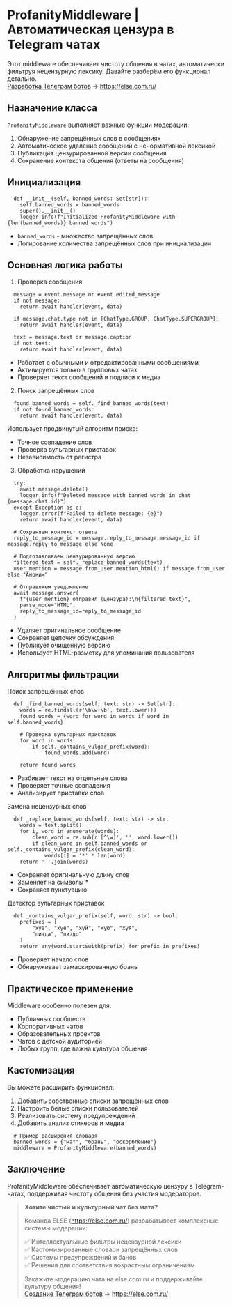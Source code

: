 # ProfanityMiddleware | Автоматическая цензура в Telegram чатах
Этот middleware обеспечивает чистоту общения в чатах, автоматически фильтруя нецензурную лексику. Давайте разберём его функционал детально. <br>
[Разработка Телеграм ботов](https://else.com.ru "Разработка Телеграм ботов") -> https://else.com.ru/

## Назначение класса
`ProfanityMiddleware` выполняет важные функции модерации:

<ol> 
    <li>Обнаружение запрещённых слов в сообщениях</li> 
    <li>Автоматическое удаление сообщений с ненормативной лексикой</li> 
    <li>Публикация цензурированной версии сообщения</li> 
    <li>Сохранение контекста общения (ответы на сообщения)</li> 
</ol>
    
## Инициализация
```
  def __init__(self, banned_words: Set[str]):
    self.banned_words = banned_words
    super().__init__()
    logger.info(f"Initialized ProfanityMiddleware with {len(banned_words)} banned words")
```

+ `banned_words` - множество запрещённых слов</li>
+ Логирование количества запрещённых слов при инициализации</li>

## Основная логика работы
1. Проверка сообщения
```
  message = event.message or event.edited_message
  if not message:
    return await handler(event, data)

  if message.chat.type not in [ChatType.GROUP, ChatType.SUPERGROUP]:
    return await handler(event, data)

  text = message.text or message.caption
  if not text:
    return await handler(event, data)
```
+ Работает с обычными и отредактированными сообщениями
+ Активируется только в групповых чатах
+ Проверяет текст сообщений и подписи к медиа

2. Поиск запрещённых слов
```
  found_banned_words = self._find_banned_words(text)
  if not found_banned_words:
    return await handler(event, data)
```
Использует продвинутый алгоритм поиска:

+ Точное совпадение слов
+ Проверка вульгарных приставок
+ Независимость от регистра

3. Обработка нарушений
```
  try:
    await message.delete()
    logger.info(f"Deleted message with banned words in chat {message.chat.id}")
  except Exception as e:
    logger.error(f"Failed to delete message: {e}")
    return await handler(event, data)

  # Сохраняем контекст ответа
  reply_to_message_id = message.reply_to_message.message_id if message.reply_to_message else None

  # Подготавливаем цензурированную версию
  filtered_text = self._replace_banned_words(text)
  user_mention = message.from_user.mention_html() if message.from_user else "Аноним"

  # Отправляем уведомление
  await message.answer(
    f"{user_mention} отправил (цензура):\n{filtered_text}",
    parse_mode="HTML",
    reply_to_message_id=reply_to_message_id
  )
```
+ Удаляет оригинальное сообщение
+ Сохраняет цепочку обсуждения
+ Публикует очищенную версию
+ Использует HTML-разметку для упоминания пользователя

## Алгоритмы фильтрации
Поиск запрещённых слов
```
  def _find_banned_words(self, text: str) -> Set[str]:
    words = re.findall(r'\b\w+\b', text.lower())
    found_words = {word for word in words if word in self.banned_words}

    # Проверка вульгарных приставок
    for word in words:
        if self._contains_vulgar_prefix(word):
            found_words.add(word)

    return found_words
```
+ Разбивает текст на отдельные слова
+ Проверяет точные совпадения
+ Анализирует приставки слов

Замена нецензурных слов
```
  def _replace_banned_words(self, text: str) -> str:
    words = text.split()
    for i, word in enumerate(words):
        clean_word = re.sub(r'[^\w]', '', word.lower())
        if clean_word in self.banned_words or self._contains_vulgar_prefix(clean_word):
            words[i] = '*' * len(word)
    return ' '.join(words)
```
+ Сохраняет оригинальную длину слов
+ Заменяет на символы *
+ Сохраняет пунктуацию

Детектор вульгарных приставок
```
  def _contains_vulgar_prefix(self, word: str) -> bool:
    prefixes = [
        "хуе", "хуё", "хуй", "хую", "хуя",
        "пизда", "пиздо"
    ]
    return any(word.startswith(prefix) for prefix in prefixes)
```
+ Проверяет начало слов
+ Обнаруживает замаскированную брань

## Практическое применение
Middleware особенно полезен для:

+ Публичных сообществ
+ Корпоративных чатов
+ Образовательных проектов
+ Чатов с детской аудиторией
+ Любых групп, где важна культура общения

## Кастомизация
Вы можете расширить функционал:

<ol>
    <li>Добавить собственные списки запрещённых слов</li>
    <li>Настроить белые списки пользователей</li>
    <li>Реализовать систему предупреждений</li>
    <li>Добавить анализ стикеров и медиа</li>
</ol>

```
  # Пример расширения словаря
  banned_words = {"мат", "брань", "оскорбление"}
  middleware = ProfanityMiddleware(banned_words)
```

## Заключение
ProfanityMiddleware обеспечивает автоматическую цензуру в Telegram-чатах, поддерживая чистоту общения без участия модераторов.
<br>
<blockquote>
<b>Хотите чистый и культурный чат без мата?</b>

Команда ELSE (https://else.com.ru/) разрабатывает комплексные системы модерации:<br>

✅ Интеллектуальные фильтры нецензурной лексики<br>
✅ Кастомизированные словари запрещённых слов<br>
✅ Системы предупреждений и банов<br>
✅ Решения для соответствия возрастным ограничениям<br>

Закажите модерацию чата на else.com.ru и поддерживайте культуру общения!<br>
[Создание Телеграм ботов](https://else.com.ru "Разработка Телеграм ботов") -> https://else.com.ru/
</blockquote>
    

    
